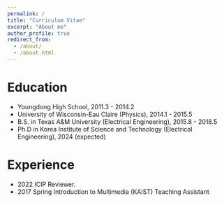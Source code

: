 ```yaml
---
permalink: /
title: "Curriculum Vitae"
excerpt: "About me"
author_profile: true
redirect_from: 
  - /about/
  - /about.html
---
```


Education
======
* Youngdong High School, 2011.3 - 2014.2
* University of Wisconsin-Eau Claire (Physics), 2014.1 - 2015.5
* B.S. in Texas A&M University (Electrical Engineering), 2015.8 - 2018.5
* Ph.D in Korea Institute of Science and Technology (Electrical Engineering), 2024 (expected)


Experience
======
* 2022 ICIP Reviewer.
* 2017 Spring Introduction to Multimedia (KAIST) Teaching Assistant
